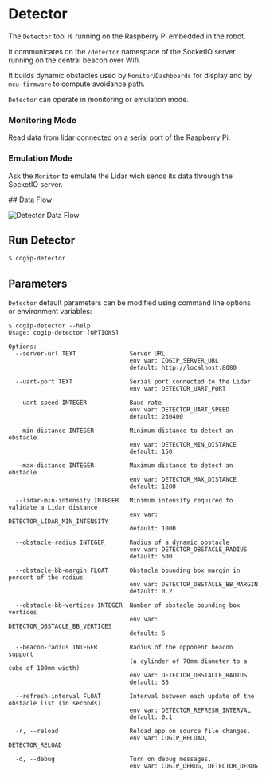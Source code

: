 # Detector

The `Detector` tool is running on the Raspberry Pi embedded in the robot.

It communicates on the `/detector` namespace of the SocketIO server
running on the central beacon over Wifi.

It builds dynamic obstacles used by `Monitor`/`Dashboards` for display
and by `mcu-firmware` to compute avoidance path.

`Detector` can operate in monitoring or emulation mode.

### Monitoring Mode

Read data from lidar connected on a serial port of the Raspberry Pi.

### Emulation Mode

Ask the `Monitor` to emulate the Lidar wich sends its data through the SocketIO server.

## Data Flow

![Detector Data Flow](../img/cogip-detector.svg)

## Run Detector

```bash
$ cogip-detector
```

## Parameters

`Detector` default parameters can be modified using command line options or environment variables:

```
$ cogip-detector --help
Usage: cogip-detector [OPTIONS]

Options:
  --server-url TEXT               Server URL
                                  env var: COGIP_SERVER_URL
                                  default: http://localhost:8080

  --uart-port TEXT                Serial port connected to the Lidar
                                  env var: DETECTOR_UART_PORT

  --uart-speed INTEGER            Baud rate
                                  env var: DETECTOR_UART_SPEED
                                  default: 230400

  --min-distance INTEGER          Minimum distance to detect an obstacle
                                  env var: DETECTOR_MIN_DISTANCE
                                  default: 150

  --max-distance INTEGER          Maximum distance to detect an obstacle
                                  env var: DETECTOR_MAX_DISTANCE
                                  default: 1200

  --lidar-min-intensity INTEGER   Minimum intensity required to validate a Lidar distance
                                  env var: DETECTOR_LIDAR_MIN_INTENSITY
                                  default: 1000

  --obstacle-radius INTEGER       Radius of a dynamic obstacle
                                  env var: DETECTOR_OBSTACLE_RADIUS
                                  default: 500

  --obstacle-bb-margin FLOAT      Obstacle bounding box margin in percent of the radius
                                  env var: DETECTOR_OBSTACLE_BB_MARGIN
                                  default: 0.2

  --obstacle-bb-vertices INTEGER  Number of obstacle bounding box vertices
                                  env var: DETECTOR_OBSTACLE_BB_VERTICES
                                  default: 6

  --beacon-radius INTEGER         Radius of the opponent beacon support
                                  (a cylinder of 70mm diameter to a cube of 100mm width)
                                  env var: DETECTOR_OBSTACLE_RADIUS
                                  default: 35

  --refresh-interval FLOAT        Interval between each update of the obstacle list (in seconds)
                                  env var: DETECTOR_REFRESH_INTERVAL
                                  default: 0.1

  -r, --reload                    Reload app on source file changes.
                                  env var: COGIP_RELOAD, DETECTOR_RELOAD

  -d, --debug                     Turn on debug messages.
                                  env var: COGIP_DEBUG, DETECTOR_DEBUG
```
